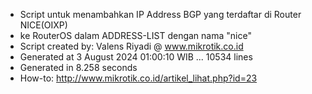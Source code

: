 - Script untuk menambahkan IP Address BGP yang terdaftar di Router NICE(OIXP)
- ke RouterOS dalam ADDRESS-LIST dengan nama "nice"
- Script created by: Valens Riyadi @ www.mikrotik.co.id
- Generated at 3 August 2024 01:00:10 WIB ... 10534 lines
- Generated in 8.258 seconds
- How-to: http://www.mikrotik.co.id/artikel_lihat.php?id=23
